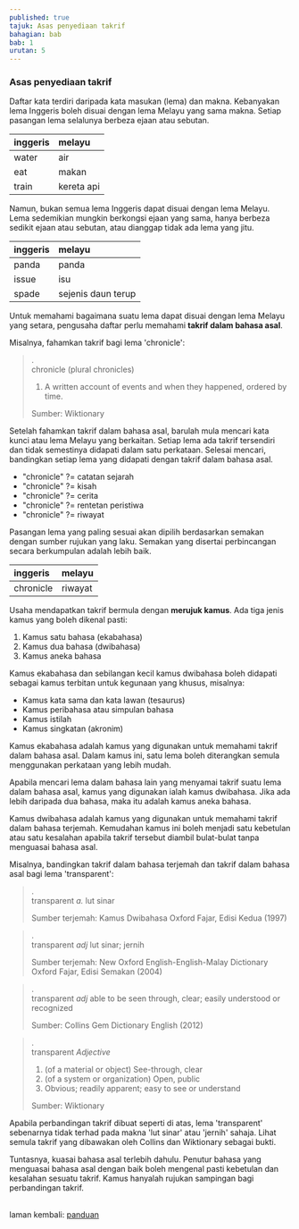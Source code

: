 ```yaml
---
published: true
tajuk: Asas penyediaan takrif
bahagian: bab
bab: 1
urutan: 5
---
```


### Asas penyediaan takrif

Daftar kata terdiri daripada kata masukan (lema) dan makna.
Kebanyakan lema Inggeris boleh disuai dengan lema Melayu
yang sama makna. Setiap pasangan lema selalunya berbeza
ejaan atau sebutan.

| inggeris | melayu     |
|:-------- |:---------- |
| water    | air        |
| eat      | makan      |
| train    | kereta api |

Namun, bukan semua lema Inggeris dapat disuai dengan lema
Melayu. Lema sedemikian mungkin berkongsi ejaan yang sama,
hanya berbeza sedikit ejaan atau sebutan, atau dianggap
tidak ada lema yang jitu.

| inggeris | melayu             |
|:-------- |:------------------ |
| panda    | panda              |
| issue    | isu                |
| spade    | sejenis daun terup |

Untuk memahami bagaimana suatu lema dapat disuai dengan
lema Melayu yang setara, pengusaha daftar perlu memahami
**takrif dalam bahasa asal**.

Misalnya, fahamkan takrif bagi lema 'chronicle':

> .  
> chronicle (plural chronicles)
> 
> 1. A written account of events and when they happened,
ordered by time.
> 
> Sumber: Wiktionary

Setelah fahamkan takrif dalam bahasa asal, barulah mula
mencari kata kunci atau lema Melayu yang berkaitan. Setiap
lema ada takrif tersendiri dan tidak semestinya didapati
dalam satu perkataan. Selesai mencari, bandingkan setiap
lema yang didapati dengan takrif dalam bahasa asal.

- "chronicle" ?= catatan sejarah
- "chronicle" ?= kisah
- "chronicle" ?= cerita
- "chronicle" ?= rentetan peristiwa
- "chronicle" ?= riwayat

Pasangan lema yang paling sesuai akan dipilih berdasarkan
semakan dengan sumber rujukan yang laku. Semakan yang
disertai perbincangan secara berkumpulan adalah lebih baik.

| inggeris  | melayu  |
|:--------- |:------- |
| chronicle | riwayat |

Usaha mendapatkan takrif bermula dengan **merujuk kamus**.
Ada tiga jenis kamus yang boleh dikenal pasti:

1. Kamus satu bahasa (ekabahasa)
2. Kamus dua bahasa (dwibahasa)
3. Kamus aneka bahasa

Kamus ekabahasa dan sebilangan kecil kamus dwibahasa boleh
didapati sebagai kamus terbitan untuk kegunaan yang khusus,
misalnya:

- Kamus kata sama dan kata lawan (tesaurus)
- Kamus peribahasa atau simpulan bahasa
- Kamus istilah
- Kamus singkatan (akronim)

Kamus ekabahasa adalah kamus yang digunakan untuk memahami
takrif dalam bahasa asal. Dalam kamus ini, satu lema boleh
diterangkan semula menggunakan perkataan yang lebih mudah.

Apabila mencari lema dalam bahasa lain yang menyamai takrif
suatu lema dalam bahasa asal, kamus yang digunakan ialah
kamus dwibahasa. Jika ada lebih daripada dua bahasa, maka
itu adalah kamus aneka bahasa.

Kamus dwibahasa adalah kamus yang digunakan untuk memahami
takrif dalam bahasa terjemah. Kemudahan kamus ini boleh
menjadi satu kebetulan atau satu kesalahan apabila takrif
tersebut diambil bulat-bulat tanpa menguasai bahasa asal.

Misalnya, bandingkan takrif dalam bahasa terjemah dan
takrif dalam bahasa asal bagi lema 'transparent':

> .  
> transparent *a.* lut sinar
> 
> Sumber terjemah: Kamus Dwibahasa Oxford Fajar,
> Edisi Kedua (1997)

> .  
> transparent *adj* lut sinar; jernih
> 
> Sumber terjemah: New Oxford English-English-Malay
> Dictionary Oxford Fajar, Edisi Semakan (2004)

> .  
> transparent *adj* able to be seen through, clear;
> easily understood or recognized
> 
> Sumber: Collins Gem Dictionary English (2012)

> .  
> transparent *Adjective*
> 
> 1. (of a material or object) See-through, clear
> 2. (of a system or organization) Open, public
> 3. Obvious; readily apparent; easy to see or understand
> 
> Sumber: Wiktionary

Apabila perbandingan takrif dibuat seperti di atas, lema
'transparent' sebenarnya tidak terhad pada makna 'lut sinar'
atau 'jernih' sahaja. Lihat semula takrif yang dibawakan
oleh Collins dan Wiktionary sebagai bukti.

Tuntasnya, kuasai bahasa asal terlebih dahulu. Penutur
bahasa yang menguasai bahasa asal dengan baik boleh mengenal
pasti kebetulan dan kesalahan sesuatu takrif. Kamus hanyalah
rujukan sampingan bagi perbandingan takrif.

&nbsp;  
laman kembali: [panduan][0]

  [0]: ../index.md
